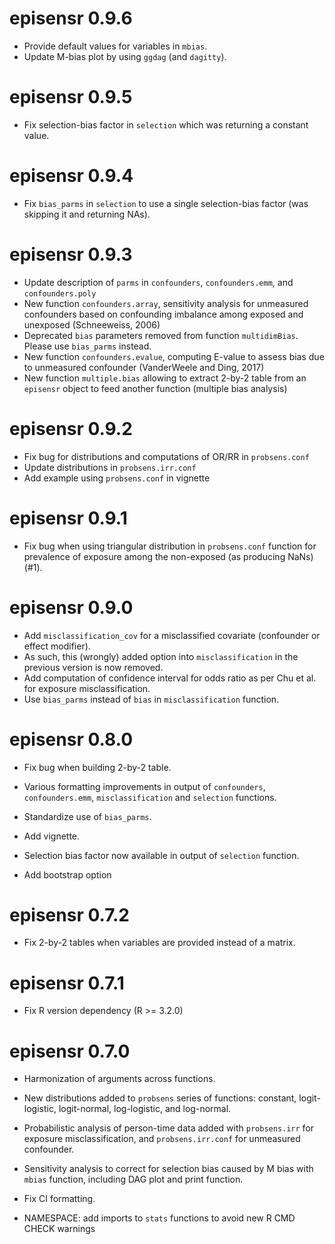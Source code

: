 # episensr 0.9.6
- Provide default values for variables in `mbias`.
- Update M-bias plot by using `ggdag` (and `dagitty`).

# episensr 0.9.5
- Fix selection-bias factor in `selection` which was returning a constant value.

# episensr 0.9.4
- Fix `bias_parms` in `selection` to use a single selection-bias factor (was
  skipping it and returning NAs).

# episensr 0.9.3
- Update description of `parms` in `confounders`, `confounders.emm`, and
  `confounders.poly`
- New function `confounders.array`, sensitivity analysis for unmeasured
  confounders based on confounding imbalance among exposed and unexposed
  (Schneeweiss, 2006)
- Deprecated `bias` parameters removed from function `multidimBias`. Please use
  `bias_parms` instead.
- New function `confounders.evalue`, computing E-value to assess bias due to
  unmeasured confounder (VanderWeele and Ding, 2017)
- New function `multiple.bias` allowing to extract 2-by-2 table from an
  `episensr` object to feed another function (multiple bias analysis)

# episensr 0.9.2
- Fix bug for distributions and computations of OR/RR in `probsens.conf`
- Update distributions in `probsens.irr.conf`
- Add example using `probsens.conf` in vignette

# episensr 0.9.1
- Fix bug when using triangular distribution in `probsens.conf` function for
  prevalence of exposure among the non-exposed (as producing NaNs) (#1).

# episensr 0.9.0

- Add `misclassification_cov` for a misclassified covariate (confounder or
  effect modifier).
- As such, this (wrongly) added option into `misclassification` in the previous
  version is now removed.
- Add computation of confidence interval for odds ratio as per Chu et al. for
  exposure misclassification.
- Use `bias_parms` instead of `bias` in `misclassification` function.

# episensr 0.8.0

- Fix bug when building 2-by-2 table.

- Various formatting improvements in output of `confounders`, `confounders.emm`,
  `misclassification` and `selection` functions.
- Standardize use of `bias_parms`.

- Add vignette.

- Selection bias factor now available in output of `selection` function.
- Add bootstrap option

# episensr 0.7.2

- Fix 2-by-2 tables when variables are provided instead of a matrix.

# episensr 0.7.1

- Fix R version dependency (R >= 3.2.0)

# episensr 0.7.0

- Harmonization of arguments across functions.

- New distributions added to `probsens` series of functions: constant,
logit-logistic, logit-normal, log-logistic, and log-normal.

- Probabilistic analysis of person-time data added with `probsens.irr` for
exposure misclassification, and `probsens.irr.conf` for unmeasured confounder.

- Sensitivity analysis to correct for selection bias caused by M bias with
`mbias` function, including DAG plot and print function.

- Fix CI formatting.

- NAMESPACE: add imports to `stats` functions to avoid new R CMD CHECK warnings
